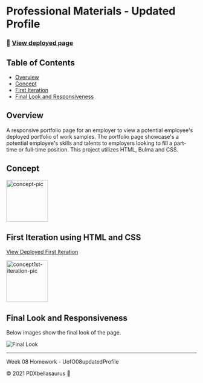 # Professional Materials - Updated Profile 

### 🚀 [View deployed page](https://pdxbellasaurus.github.io/UofO08updatedProfile/)

## Table of Contents
* [Overview](#Overview)
* [Concept](#Concept)
* [First Iteration](#first-iteration)
* [Final Look and Responsiveness](#final-look-and-responsiveness)
## Overview
A responsive portfolio page for an employer to view a potential employee's deployed portfolio of work samples. The portfolio page showcase's a potential employee's skills and talents to employers looking to fill a part-time or full-time position. This project utilizes HTML, Bulma and CSS. 

## Concept

<img width="110" alt="concept-pic" src="https://user-images.githubusercontent.com/74746211/119243338-9186b380-bb1a-11eb-9029-12b0551cb7f3.PNG"> 

## First Iteration using HTML and CSS

[View Deployed First Iteration](https://pdxbellasaurus.github.io/02AdvancedCssHtmlPortfolio/)

<img width="110" alt="concept1st-iteration-pic" src="https://user-images.githubusercontent.com/74746211/119326268-92146c80-bc36-11eb-8dcd-ac8635748956.PNG"> 

## Final Look and Responsiveness

 Below images show the final look of the page. 

![Final Look]()

-------------------------------


Week 08 Homework - UofO08updatedProfile

 © 2021 PDXbellasaurus :sauropod: